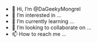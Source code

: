 - 👋 Hi, I’m @DaGeekyMongrel
- 👀 I’m interested in ...
- 🌱 I’m currently learning ...
- 💞️ I’m looking to collaborate on ...
- 📫 How to reach me ...
